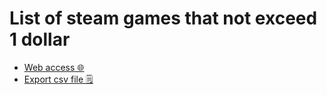 # List of steam games that not exceed 1 dollar

- [Web access 🌐](https://libkhadir.github.io/1euro-1game/)
- [Export csv file 🗒](https://github.com/libkhadir/1euro-1game/blob/main/export.csv)
